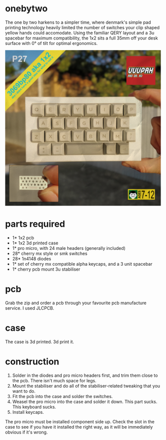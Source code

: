 # onebytwo
The one by two harkens to a simpler time, where denmark's simple pad printing technology heavily limited the number of switches your clip shaped yellow hands could accomodate. Using the familiar QERY layout and a 3u spacebar for maximum compatibility, the 1x2 sits a full 35mm off your desk surface with 0° of tilt for optimal ergonomics.

![titlecard](https://github.com/uuupah/onebytwo/blob/main/onebytwo.png?raw=true)

# parts required

- 1* 1x2 pcb
- 1* 1x2 3d printed case
- 1* pro micro, with 24 male headers (generally included)
- 28* cherry mx style or smk switches
- 28* 1n4148 diodes
- 1* set of cherry mx compatible alpha keycaps, and a 3 unit spacebar
- 1* cherry pcb mount 3u stabiliser

# pcb
Grab the zip and order a pcb through your favourite pcb manufacture service. I used JLCPCB. 

# case
The case is 3d printed. 3d print it. 

# construction
1. Solder in the diodes and pro micro headers first, and trim them close to the pcb. There isn't much space for legs. 
2. Mount the stabiliser and do all of the stabiliser-related tweaking that you want to do.
3. Fit the pcb into the case and solder the switches.
4. Weasel the pro micro into the case and solder it down. This part sucks. This keyboard sucks.
5. Install keycaps.

The pro micro must be installed component side up. Check the slot in the case to see if you have it installed the right way, as it will be immediately obvious if it's wrong.
